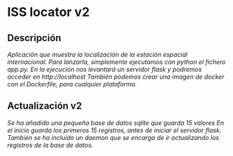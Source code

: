 # ISS locator v2

## Descripción
_Aplicación que muestra la localización de la estación espacial internacional._
_Para lanzarla, simplemente ejecutamos con python el fichero app.py. En la ejecución nos levantará
un servidor flask y podremos acceder en http://localhost_
_También podemos crear una imagen de docker con el Dockerfile, para cualquier plataforma._

## Actualización v2
_Se ha añadido una pequeña base de datos sqlite que guarda 15 valores_
_En el inicio guarda los primeros 15 registros, antes de iniciar el servidor flask._
_También se ha incluido un daemon que se encarga de ir actualizando los registros de la base de datos._

